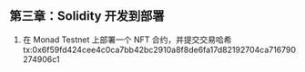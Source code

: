 ## 第三章：Solidity 开发到部署

1. 在 Monad Testnet 上部署一个 NFT 合约，并提交交易哈希  
	tx:0x6f59fd424cee4c0ca7bb42bc2910a8f8de6fa17d82192704ca716790274906c1

